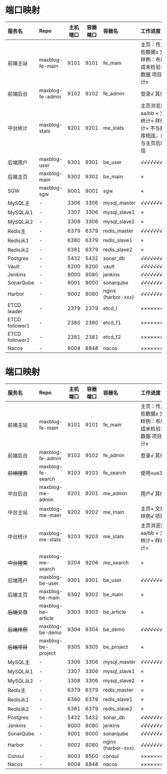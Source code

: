 # 端口映射

| 服务名            | Repo             | 主机端口 | 容器端口 | 容器名                | 工作进度                                        |
|:---------------|:-----------------|:----:|:----:|:-------------------|:--------------------------------------------|
| 前端主站           | maxblog-fe-main  | 9101 | 9101 | fe_main            | 主页：传入哪些数据x 文章× 样例：布局完成未检验复杂数据 项目× 统计x       |
| 前端后台           | maxblog-fe-admin | 9102 | 9102 | fe_admin           | 登录√ 其他x                                     |
| 中台统计           | maxblog-stats    | 9201 | 9201 | me_stats           | 主页浏览量aa/bb ×  文章统计× 样例统计× 不与数据库相连，直接与主页后端通信 |
| 后端用户           | maxblog-user     | 9301 | 9301 | be_user            | √√√√√√√√√                                   |
| 后端主页           | maxblog-main     | 9302 | 9302 | be_main            | ×                                           |
| SGW            | maxblog-sgw      | 9001 | 9001 | sgw                | ×                                           |
| MySQL主         | -                | 3306 | 3306 | mysql_master       | √√√√√√√√√√                                  |
| MySQL从1        | -                | 3307 | 3306 | mysql_slave1       | ×                                           |
| MySQL从2        | -                | 3308 | 3306 | mysql_slave2       | ×                                           |
| Redis主         | -                | 6379 | 6379 | redis_master       | √√√√√√√√√√                                  |
| Redis从1        | -                | 6380 | 6379 | redis_slave1       | ×                                           |
| Redis从2        | -                | 6381 | 6379 | redis_slave2       | ×                                           |
| Postgres       | -                | 5432 | 5432 | sonar_db           | √√√√√√√√√√                                  |
| Vault          | -                | 8200 | 8200 | vault              | √√√√√√√√√√                                  |
| Jenkins        | -                | 9000 | 8080 | jenkins            | √√√√√√√√√√                                  |
| SonarQube      | -                | 9001 | 9000 | sonarqube          | √√√√√√√√√√                                  |
| Harbor         | -                | 9002 | 8080 | nginx (harbor-xxx) | √√√√√√√√√√                                  |
| ETCD leader    | -                | 2379 | 2379 | etcd_l             | ××××××××××                                  |
| ETCD follower1 | -                | 2380 | 2380 | etcd_f1            | ××××××××××                                  |
| ETCD follower2 | -                | 2381 | 2381 | etcd_f2            | ××××××××××                                  |
| Nacos          | -                | 9004 | 8848 | nacos              | ××××××××××                                  |


# 端口映射

| 服务名       | Repo               | 主机端口 | 容器端口 | 容器名                | 工作进度                                  |
|:----------|:-------------------|:----:|:----:|:-------------------|:--------------------------------------|
| 前端主站      | maxblog-fe-main    | 9101 | 9101 | fe_main            | 主页：传入哪些数据x 文章× 样例：布局完成未检验复杂数据 项目× 统计x |
| 前端后台      | maxblog-fe-admin   | 9102 | 9102 | fe_admin           | 登录√ 其他x                               |
| ~~前端搜索~~  | maxblog-fe-search  | 9103 | 9103 | fe_search          | 使用vue3 ×                              |
| 中台后台      | maxblog-me-admin   | 9201 | 9201 | me_admin           | 用户√ 其他×                               |
| 中台主站      | maxblog-me-main    | 9202 | 9202 | me_main            | 主页× 文章× 样例√ 项目×                       |
| 中台统计      | maxblog-me-stats   | 9203 | 9203 | me_stats           | 主页浏览量aa/bb ×  文章统计× 样例统计×             |
| ~~中台搜索~~  | maxblog-me-search  | 9204 | 9204 | me_search          | ×                                     |
| 后端用户      | maxblog-be-user    | 9301 | 9301 | be_user            | √√√√√√√√√                             |
| 后端主页      | maxblog-be-main    | 9302 | 9302 | be_main            | ×                                     |
| ~~后端文章~~  | maxblog-be-article | 9303 | 9303 | be_article         | ×                                     |
| ~~后端样例~~  | maxblog-be-demo    | 9304 | 9304 | be_demo            | √√√√√√√√√                             |
| ~~后端项目~~  | maxblog-be-project | 9305 | 9305 | be_project         | ×                                     |
| MySQL主    | -                  | 3306 | 3306 | mysql_master       | √√√√√√√√√√                            |
| MySQL从1   | -                  | 3307 | 3306 | mysql_slave1       | ×                                     |
| MySQL从2   | -                  | 3308 | 3306 | mysql_slave2       | ×                                     |
| Redis主    | -                  | 6379 | 6379 | redis_master       | ×                                     |
| Redis从1   | -                  | 6380 | 6379 | redis_slave1       | ×                                     |
| Redis从2   | -                  | 6381 | 6379 | redis_slave2       | ×                                     |
| Postgres  | -                  | 5432 | 5432 | sonar_db           | √√√√√√√√√√                            |
| Jenkins   | -                  | 9000 | 8080 | jenkins            | √√√√√√√√√√                            |
| SonarQube | -                  | 9001 | 9000 | sonarqube          | √√√√√√√√√√                            |
| Harbor    | -                  | 9002 | 8080 | nginx (harbor-xxx) | √√√√√√√√√√                            |
| Consul    | -                  | 9003 | 8500 | consul             | ××××××××××                            |
| Nacos     | -                  | 9004 | 8848 | nacos              | ××××××××××                            |
